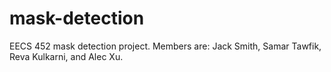 # mask-detection
EECS 452 mask detection project. Members are: Jack Smith, Samar Tawfik, Reva Kulkarni, and Alec Xu.

